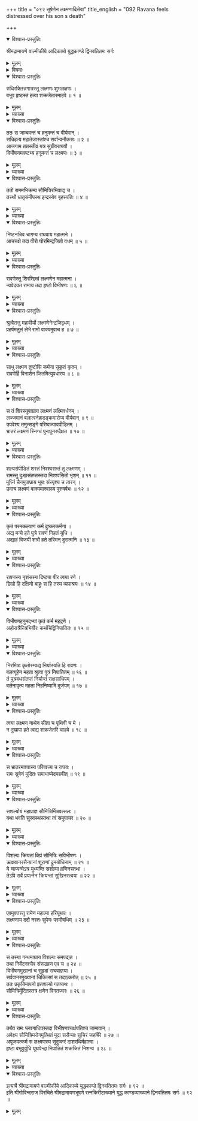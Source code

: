 +++
title = "०९२ सुषेणेन लक्ष्मणादिसेवा"
title_english = "092 Ravana feels distressed over his son s death"

+++

<details open><summary>विश्वास-प्रस्तुतिः</summary>

श्रीमद्रामायणे वाल्मीकीये आदिकाव्ये युद्धकाण्डे द्विनवतितमः सर्गः
</details>

<details><summary>मूलम्</summary>

श्रीमद्रामायणे वाल्मीकीये आदिकाव्ये युद्धकाण्डे द्विनवतितमः सर्गः
</details>

<details><summary>विषयाः</summary>

इन्द्रजिद्विजयहृष्टेनलक्ष्मणेन विभीषणादिभिः सह रामसमीपमेत्य तच्चरणयोः प्रणामः ॥ १॥ विभीषणमुखाल्लक्ष्मणकृतेन्द्रजिद्वधश्रवणहृष्टेनरामेण लक्ष्मणस्यनिजाङ्कारोपणेन -परिष्वङ्गपूर्वकं प्रशंसनम् ॥ २ ॥ रामप्रेरणयासुषेणेनेन्द्रजिद्बाणविशकलीकृतानांल -क्ष्मणादीनां समुचितचिकित्सयाविशल्यीकरणम् ॥ ३ ॥

</details>

<details open><summary>विश्वास-प्रस्तुतिः</summary>

रुधिरक्लिन्नगात्रस्तु लक्ष्मणः शुभलक्षणः ।  
बभूव हृष्टस्तं हत्वा शक्रजेतारमाहवे ॥ १ ॥
</details>

<details><summary>मूलम्</summary>

रुधिरक्लिन्नगात्रस्तु लक्ष्मणः शुभलक्षणः ।  
बभूव हृष्टस्तं हत्वा शक्रजेतारमाहवे ॥ १ ॥
</details>

<details><summary>व्याख्या</summary>

अथ लक्ष्मणश्लाघनं– रुधिरक्लिन्नगात्रेत्यादि ॥ १ ॥
</details>

<details open><summary>विश्वास-प्रस्तुतिः</summary>

ततः स जाम्बवन्तं च हनुमन्तं च वीर्यवान् ।  
सन्निहत्य महातेजास्तांश्च सर्वान्वनौकसः ॥ २ ॥  
आजगाम ततस्तीव्रं यत्र सुग्रीवराघवौ ।  
विभीषणमवष्टभ्य हनूमन्तं च लक्ष्मणः ॥ ३ ॥
</details>

<details><summary>मूलम्</summary>

ततः स जाम्बवन्तं च हनुमन्तं च वीर्यवान् ।  
सन्निहत्य महातेजास्तांश्च सर्वान्वनौकसः ॥ २ ॥  
आजगाम ततस्तीव्रं यत्र सुग्रीवराघवौ ।  
विभीषणमवष्टभ्य हनूमन्तं च लक्ष्मणः ॥ ३ ॥
</details>

<details><summary>व्याख्या</summary>

तत इत्यादिश्लोकद्वयमेकान्वयम् ॥ सन्निहत्य संघीभूय । अवष्टभ्य युद्धपारवश्यादवलम्ब्य ॥ २-३ ॥
</details>

<details open><summary>विश्वास-प्रस्तुतिः</summary>

ततो राममभिक्रम्य सौमित्रिरभिवाद्य च ।  
तस्थौ भ्रातृसंमीपस्थ इन्द्रस्येव बृहस्पतिः ॥ ४ ॥
</details>

<details><summary>मूलम्</summary>

ततो राममभिक्रम्य सौमित्रिरभिवाद्य च ।  
तस्थौ भ्रातृसंमीपस्थ इन्द्रस्येव बृहस्पतिः ॥ ४ ॥
</details>

<details><summary>व्याख्या</summary>

इन्द्रस्येव बृहस्पतिरिति पारतनेत्र्यमात्रे साम्यम् ॥ ४ ॥
</details>

<details open><summary>विश्वास-प्रस्तुतिः</summary>

निष्टनन्निव चागम्य राघवाय महात्मने ।  
आचचक्षे तदा वीरो घोरमिन्द्रजितो वधम् ॥ ५ ॥
</details>

<details><summary>मूलम्</summary>

निष्टनन्निव चागम्य राघवाय महात्मने ।  
आचचक्षे तदा वीरो घोरमिन्द्रजितो वधम् ॥ ५ ॥
</details>

<details><summary>व्याख्या</summary>

निष्टनन् अव्यक्ताक्षरंवदन्नित्यर्थः । इवशब्दो वाक्यालंकारे । आयासस्याभिनयनमात्रेणा -लीकत्वद्योतनाय वा ॥ ५ ॥
</details>

<details open><summary>विश्वास-प्रस्तुतिः</summary>

रावणेस्तु शिरश्छिन्नं लक्ष्मणेन महात्मना ।  
न्यवेदयत रामाय तदा हृष्टो विभीषणः ॥ ६ ॥
</details>

<details><summary>मूलम्</summary>

रावणेस्तु शिरश्छिन्नं लक्ष्मणेन महात्मना ।  
न्यवेदयत रामाय तदा हृष्टो विभीषणः ॥ ६ ॥
</details>

<details><summary>व्याख्या</summary>

रामसन्निधौ संकोचवता लक्ष्मणेनाविशेषेणेन्द्रजिद्वधकथनाद्विभीषणः स्पष्टतयाह-रावणेरिति ॥ यद्वा लक्ष्मणेन सूचनयोक्तावपि हर्षप्रकर्षेण विभीषणः पुनराह – रावणेरिति ॥ ६ ॥
</details>

<details open><summary>विश्वास-प्रस्तुतिः</summary>

श्रुत्वैतत्तु महावीर्यो लक्ष्मणेनेन्द्रजिद्वधम् ।  
प्रहर्षमतुलं लेभे रामो वाक्यमुवाच ह ॥ ७ ॥
</details>

<details><summary>मूलम्</summary>

श्रुत्वैतत्तु महावीर्यो लक्ष्मणेनेन्द्रजिद्वधम् ।  
प्रहर्षमतुलं लेभे रामो वाक्यमुवाच ह ॥ ७ ॥
</details>

<details><summary>व्याख्या</summary>

महावीर्यो राम इत्यन्वयः ॥ ७ ॥
</details>

<details open><summary>विश्वास-प्रस्तुतिः</summary>

साधु लक्ष्मण तुष्टोसि कर्मणा सुकृतं कृतम् ।  
रावणेर्हि विनाशेन जितमित्युपधारय ॥ ८ ॥
</details>

<details><summary>मूलम्</summary>

साधु लक्ष्मण तुष्टोसि कर्मणा सुकृतं कृतम् ।  
रावणेर्हि विनाशेन जितमित्युपधारय ॥ ८ ॥
</details>

<details><summary>व्याख्या</summary>

सुकृतं कृतं सुकर्तव्यं कृतं । कर्मणा युद्धकर्मणा ॥ ८ ॥
</details>

<details open><summary>विश्वास-प्रस्तुतिः</summary>

स तं शिरस्युपाघ्राय लक्ष्मणं लक्ष्मिवर्धनम् ।  
लज्जमानं बलात्स्नेहादङ्कमारोप्य वीर्यवान् ॥ ९ ॥  
उपवेश्य तमुत्सङ्गे परिष्वज्यावपीडितम् ।  
भ्रातरं लक्ष्मणं स्निग्धं पुनःपुनरुदैक्षत ॥ १० ॥
</details>

<details><summary>मूलम्</summary>

स तं शिरस्युपाघ्राय लक्ष्मणं लक्ष्मिवर्धनम् ।  
लज्जमानं बलात्स्नेहादङ्कमारोप्य वीर्यवान् ॥ ९ ॥  
उपवेश्य तमुत्सङ्गे परिष्वज्यावपीडितम् ।  
भ्रातरं लक्ष्मणं स्निग्धं पुनःपुनरुदैक्षत ॥ १० ॥
</details>

<details><summary>व्याख्या</summary>

स तमित्यादिश्लोकद्वयमेकान्वयम् ॥ आरोग्य आरोपणायाकृष्य । अवपीडितं शल्यपीडितं । गाढं यथा भवति तथेति वा । क्रियाभेदात्तमिति द्विरुक्तिः ॥ ९-१० ॥
</details>

<details open><summary>विश्वास-प्रस्तुतिः</summary>

शल्यसंपीडितं शस्तं निश्श्वसन्तं तु लक्ष्मणम् ।  
रामस्तु दुःखसंतप्तस्तदा निश्श्वसितो भृशम् ॥ ११ ॥  
मूर्ध्नि चैनमुपाघ्राय भूयः संस्पृश्य च त्वरन् ।  
उवाच लक्ष्मणं वाक्यमाश्वास्य पुरुषर्षभः ॥ १२ ॥
</details>

<details><summary>मूलम्</summary>

शल्यसंपीडितं शस्तं निश्श्वसन्तं तु लक्ष्मणम् ।  
रामस्तु दुःखसंतप्तस्तदा निश्श्वसितो भृशम् ॥ ११ ॥  
मूर्ध्नि चैनमुपाघ्राय भूयः संस्पृश्य च त्वरन् ।  
उवाच लक्ष्मणं वाक्यमाश्वास्य पुरुषर्षभः ॥ १२ ॥
</details>

<details><summary>व्याख्या</summary>

शल्यसंपीडितमित्यादिश्लोकद्वयमेकान्वयम् ॥ शस्तं प्रहृतं । निश्वसितः स्वयंकृतनिश्वासः । त्वरन् संस्पृश्य । त्वरा च प्रहारव्यथापनयनायेति भावः ॥ ११-१२ ॥
</details>

<details open><summary>विश्वास-प्रस्तुतिः</summary>

कृतं परमकल्याणं कर्म दुष्करकर्मणा ।  
अद्य मन्ये हते पुत्रे रावणं निहतं युधि ।  
अद्याहं विजयी शत्रौ हते तस्मिन् दुरात्मनि ॥ १३ ॥
</details>

<details><summary>मूलम्</summary>

कृतं परमकल्याणं कर्म दुष्करकर्मणा ।  
अद्य मन्ये हते पुत्रे रावणं निहतं युधि ।  
अद्याहं विजयी शत्रौ हते तस्मिन् दुरात्मनि ॥ १३ ॥
</details>

<details><summary>व्याख्या</summary>

कृतमित्यादिसार्धश्लोकः ॥ दुष्करकर्मणा त्वयेति शेषः ॥ १३ ॥
</details>

<details open><summary>विश्वास-प्रस्तुतिः</summary>

रावणस्य नृशंसस्य दिष्ट्या वीर त्वया रणे ।  
छिन्नो हि दक्षिणो बाहुः स हि तस्य व्यपाश्रयः ॥ १४ ॥
</details>

<details><summary>मूलम्</summary>

रावणस्य नृशंसस्य दिष्ट्या वीर त्वया रणे ।  
छिन्नो हि दक्षिणो बाहुः स हि तस्य व्यपाश्रयः ॥ १४ ॥
</details>

<details><summary>व्याख्या</summary>

व्यपाश्रयः आलम्बनम् ॥ १४ ॥
</details>

<details open><summary>विश्वास-प्रस्तुतिः</summary>

विभीषणहनुमद्भ्यां कृतं कर्म महद्रणे ।  
अहोरात्रैस्त्रिभिर्वीरः कथंचिद्विनिपातितः ॥ १५ ॥
</details>

<details><summary>मूलम्</summary>

विभीषणहनुमद्भ्यां कृतं कर्म महद्रणे ।  
अहोरात्रैस्त्रिभिर्वीरः कथंचिद्विनिपातितः ॥ १५ ॥
</details>

<details><summary>व्याख्या</summary>

अहोरात्रैस्त्रिभिरिति । एकादशीद्वादशीत्रयोदशीभिरित्यर्थः ॥ १५ ॥
</details>

<details open><summary>विश्वास-प्रस्तुतिः</summary>

निरमित्रः कृतोस्म्यद्य निर्यास्यति हि रावणः ।  
बलव्यूहेन महता श्रुत्वा पुत्रं निपातितम् ॥ १६ ॥  
तं पुत्रवधसंतप्तं निर्यान्तं राक्षसाधिपम् ।  
बलेनावृत्य महता निहनिष्यामि दुर्जयम् ॥ १७ ॥
</details>

<details><summary>मूलम्</summary>

निरमित्रः कृतोस्म्यद्य निर्यास्यति हि रावणः ।  
बलव्यूहेन महता श्रुत्वा पुत्रं निपातितम् ॥ १६ ॥  
तं पुत्रवधसंतप्तं निर्यान्तं राक्षसाधिपम् ।  
बलेनावृत्य महता निहनिष्यामि दुर्जयम् ॥ १७ ॥
</details>

<details><summary>व्याख्या</summary>

निरमित्र इत्यादि श्लोकद्वयमेकान्वयम् ॥ १६-१७ ॥
</details>

<details open><summary>विश्वास-प्रस्तुतिः</summary>

त्वया लक्ष्मण नाथेन सीता च पृथिवी च मे ।  
न दुष्प्रापा हते त्वद्य शक्रजेतरि चाहवे ॥ १८ ॥
</details>

<details><summary>मूलम्</summary>

त्वया लक्ष्मण नाथेन सीता च पृथिवी च मे ।  
न दुष्प्रापा हते त्वद्य शक्रजेतरि चाहवे ॥ १८ ॥
</details>

<details><summary>व्याख्या</summary>

नाथेन याचमानेन । नाथृयाच्ञायां इत्यस्मात्पचाद्यच् ॥ १८ ॥
</details>

<details open><summary>विश्वास-प्रस्तुतिः</summary>

स भ्रातरमाश्वास्य परिष्वज्य च राघवः ।  
रामः सुषेणं मुदितः समाभाष्येदमब्रवीत् ॥ १९ ॥
</details>

<details><summary>मूलम्</summary>

स भ्रातरमाश्वास्य परिष्वज्य च राघवः ।  
रामः सुषेणं मुदितः समाभाष्येदमब्रवीत् ॥ १९ ॥
</details>

<details><summary>व्याख्या</summary>

समाभाष्य आमन्त्र्य ॥ १९ ॥
</details>

<details open><summary>विश्वास-प्रस्तुतिः</summary>

सशल्योयं महाप्राज्ञ सौमित्रिर्मित्रवत्सलः ।  
यथा भवति सुस्वस्थस्तथा त्वं समुपाचर ॥ २० ॥
</details>

<details><summary>मूलम्</summary>

सशल्योयं महाप्राज्ञ सौमित्रिर्मित्रवत्सलः ।  
यथा भवति सुस्वस्थस्तथा त्वं समुपाचर ॥ २० ॥
</details>

<details><summary>व्याख्या</summary>

समुपाचर चिकित्सां कुरु ॥ २० ॥
</details>

<details open><summary>विश्वास-प्रस्तुतिः</summary>

विशल्यः क्रियतां क्षिप्रं सौमित्रिः सविभीषणः ।  
ऋक्षवानरसैन्यानां शूराणां द्रुमयोधिनाम् ॥ २१ ॥  
ये चाप्यन्येऽत्र युध्यन्ति सशल्या व्रणिनस्तथा ।  
तेऽपि सर्वे प्रयत्नेन क्रियन्तां सुखिनस्त्वया ॥ २२ ॥
</details>

<details><summary>मूलम्</summary>

विशल्यः क्रियतां क्षिप्रं सौमित्रिः सविभीषणः ।  
ऋक्षवानरसैन्यानां शूराणां द्रुमयोधिनाम् ॥ २१ ॥  
ये चाप्यन्येऽत्र युध्यन्ति सशल्या व्रणिनस्तथा ।  
तेऽपि सर्वे प्रयत्नेन क्रियन्तां सुखिनस्त्वया ॥ २२ ॥
</details>

<details><summary>व्याख्या</summary>

विशल्य इति श्लोकद्वयमेकान्वयम् ॥ ऋक्षवानरसैन्यानामिति निर्धारणे षष्ठी ॥ २१ – २२ ॥
</details>

<details open><summary>विश्वास-प्रस्तुतिः</summary>

एवमुक्तस्तु रामेण महात्मा हरियूथपः ।  
लक्ष्मणाय ददौ नस्तः सुपेणः परमौषधिम् ॥ २३ ॥
</details>

<details><summary>मूलम्</summary>

एवमुक्तस्तु रामेण महात्मा हरियूथपः ।  
लक्ष्मणाय ददौ नस्तः सुपेणः परमौषधिम् ॥ २३ ॥
</details>

<details><summary>व्याख्या</summary>

नस्तः नासिकायाम् ॥ २३ ॥
</details>

<details open><summary>विश्वास-प्रस्तुतिः</summary>

स तस्या गन्धमाघ्राय विशल्यः समपद्यत ।  
तथा निर्वेदनश्चैव संरूढव्रण एव च ॥ २४ ॥  
विभीषणमुखानां च सुहृदां राघवाज्ञया ।  
सर्ववानरमुख्यानां चिकित्सां स तदाऽकरोत् ॥ २५ ॥  
ततः प्रकृतिमापनो हृतशल्यो गतव्यथः ।  
सौमित्रिर्मुदितस्तत्र क्षणेन विगतज्वरः ॥ २६ ॥
</details>

<details><summary>मूलम्</summary>

स तस्या गन्धमाघ्राय विशल्यः समपद्यत ।  
तथा निर्वेदनश्चैव संरूढव्रण एव च ॥ २४ ॥  
विभीषणमुखानां च सुहृदां राघवाज्ञया ।  
सर्ववानरमुख्यानां चिकित्सां स तदाऽकरोत् ॥ २५ ॥  
ततः प्रकृतिमापनो हृतशल्यो गतव्यथः ।  
सौमित्रिर्मुदितस्तत्र क्षणेन विगतज्वरः ॥ २६ ॥
</details>

<details><summary>व्याख्या</summary>

निर्वेदनः वेदनारहितः ॥ २४-२६ ॥
</details>

<details open><summary>विश्वास-प्रस्तुतिः</summary>

तथैव रामः प्लवगाधिपस्तदा विभीषणश्चर्क्षपतिश्च जाम्बवान् ।  
अवेक्ष्य सौमित्रिमरोगमुत्थितं मुदा ससैन्याः सुचिरं जहर्षिरे ॥ २७ ॥  
अपूजयत्कर्म स लक्ष्मणस्य सुदुष्करं दाशरथिर्महात्मा ।  
हृष्टा बभूवुर्युधि यूथपेन्द्रा निपातितं शक्रजितं निशम्य ॥ २८ ॥
</details>

<details><summary>मूलम्</summary>

तथैव रामः प्लवगाधिपस्तदा विभीषणश्चर्क्षपतिश्च जाम्बवान् ।  
अवेक्ष्य सौमित्रिमरोगमुत्थितं मुदा ससैन्याः सुचिरं जहर्षिरे ॥ २७ ॥  
अपूजयत्कर्म स लक्ष्मणस्य सुदुष्करं दाशरथिर्महात्मा ।  
हृष्टा बभूवुर्युधि यूथपेन्द्रा निपातितं शक्रजितं निशम्य ॥ २८ ॥
</details>

<details><summary>व्याख्या</summary>

मुदा युक्तमिति शेषः । मुदा युक्तं सौमित्रिमवेक्ष्य इति जहर्षिर इति संबन्धः । जहर्षिर इत्यत्र गुण आर्षः ॥ २७ – २८ ॥
</details>

<details open><summary>विश्वास-प्रस्तुतिः</summary>

इत्यार्षे श्रीमद्रामायणे वाल्मीकीये आदिकाव्ये युद्धकाण्डे द्विनवतितमः सर्गः ॥ ९२ ॥  
इति श्रीगोविन्दराज विरचिते श्रीमद्रामायणभूषणे रत्नकिरीटाख्याने युद्ध काण्डव्याख्याने द्विनवतितमः सर्गः ॥ ९२ ॥
</details>

<details><summary>मूलम्</summary>

इत्यार्षे श्रीमद्रामायणे वाल्मीकीये आदिकाव्ये युद्धकाण्डे द्विनवतितमः सर्गः ॥ ९२ ॥  
इति श्रीगोविन्दराज विरचिते श्रीमद्रामायणभूषणे रत्नकिरीटाख्याने युद्ध काण्डव्याख्याने द्विनवतितमः सर्गः ॥ ९२ ॥
</details>

